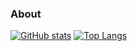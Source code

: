 ### About


[![GitHub stats](https://github-readme-stats.vercel.app/api?username=johncurcio&count_private=true&show_icons=true&theme=dracula)](https://github.com/johncurcio)
[![Top Langs](https://github-readme-stats.vercel.app/api/top-langs/?username=johncurcio&hide=css,html,javascript,clojure&layout=compact&theme=dracula)](https://github.com/johncurcio)

